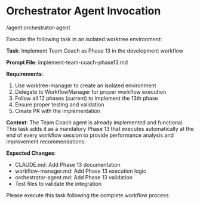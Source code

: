 # Orchestrator Agent Invocation

/agent:orchestrator-agent

Execute the following task in an isolated worktree environment:

**Task**: Implement Team Coach as Phase 13 in the development workflow

**Prompt File**: implement-team-coach-phase13.md

**Requirements**:
1. Use worktree-manager to create an isolated environment
2. Delegate to WorkflowManager for proper workflow execution
3. Follow all 12 phases (current) to implement the 13th phase
4. Ensure proper testing and validation
5. Create PR with the implementation

**Context**: 
The Team Coach agent is already implemented and functional. This task adds it as a mandatory Phase 13 that executes automatically at the end of every workflow session to provide performance analysis and improvement recommendations.

**Expected Changes**:
- CLAUDE.md: Add Phase 13 documentation
- workflow-manager.md: Add Phase 13 execution logic
- orchestrator-agent.md: Add Phase 13 validation
- Test files to validate the integration

Please execute this task following the complete workflow process.